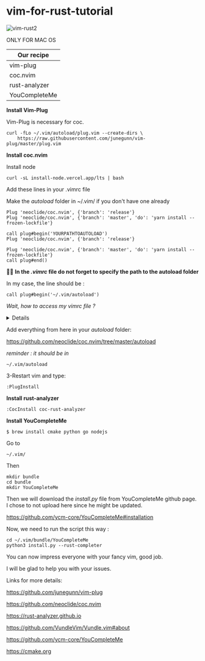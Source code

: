 # vim-for-rust-tutorial
![vim-rust2](https://user-images.githubusercontent.com/86530475/212573566-87a8b2de-a7f4-4550-97c5-0a54d6383b03.jpg)

ONLY FOR MAC OS

| Our recipe   | 
| ------------- | 
| vim-plug | 
| coc.nvim  | 
| rust-analyzer | 
| YouCompleteMe | 

**Install Vim-Plug**

Vim-Plug is necessary for coc.
```
curl -fLo ~/.vim/autoload/plug.vim --create-dirs \
    https://raw.githubusercontent.com/junegunn/vim-plug/master/plug.vim
```

**Install coc.nvim**

Install node
```
curl -sL install-node.vercel.app/lts | bash
```

Add these lines in your .vimrc file

Make the *autoload* folder in ~/.vim/ if you don't have one already


```
Plug 'neoclide/coc.nvim', {'branch': 'release'}
Plug 'neoclide/coc.nvim', {'branch': 'master', 'do': 'yarn install --frozen-lockfile'}

call plug#begin('YOURPATHTOAUTOLOAD')
Plug 'neoclide/coc.nvim', {'branch': 'release'}

Plug 'neoclide/coc.nvim', {'branch': 'master', 'do': 'yarn install --frozen-lockfile'}
call plug#end()
```

☝🏻 **In the *.vimrc* file do not forget to specify the path to the autoload folder**

In my case, the line should be :

```
call plug#begin('~/.vim/autoload')
```


*Wait, how to access my vimrc file ?*

<details>
In your terminal

```
cd
vim ~/.vimrc 
```


</details>

Add everything from here in your *autoload* folder:

https://github.com/neoclide/coc.nvim/tree/master/autoload

*reminder : it should be in*
```
~/.vim/autoload
```

3-Restart vim and type:

```
:PlugInstall
```
**Install rust-analyzer**

```
:CocInstall coc-rust-analyzer
```

**Install YouCompleteMe**

```
$ brew install cmake python go nodejs
```

Go to

```
~/.vim/
```

Then

```
mkdir bundle
cd bundle
mkdir YouCompleteMe
```

Then we will download the *install.py* file from YouCompleteMe github page.
I chose to not upload here since he might be updated.

https://github.com/ycm-core/YouCompleteMe#installation

Now, we need to run the script this way :

```
cd ~/.vim/bundle/YouCompleteMe
python3 install.py --rust-completer
```

You can now impress everyone with your fancy vim, good job.

I will be glad to help you with your issues.


Links for more details:

https://github.com/junegunn/vim-plug

https://github.com/neoclide/coc.nvim

https://rust-analyzer.github.io

https://github.com/VundleVim/Vundle.vim#about

https://github.com/ycm-core/YouCompleteMe

https://cmake.org
